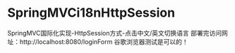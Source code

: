 # SpringMVCi18nHttpSession
SpringMVC国际化实现-HttpSession方式-点击中文/英文切换语言
部署完访问网址：http://localhost:8080/loginForm 
谷歌浏览器测试是可以的！
